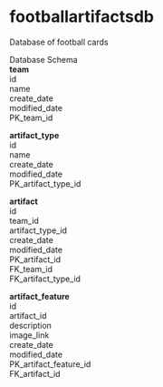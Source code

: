# footballartifactsdb
Database of football cards

Database Schema <br>
<b>team</b><br>
id<br>
name<br>
create_date<br>
modified_date<br>
PK_team_id<br>

<b>artifact_type</b><br>
id<br>
name<br>
create_date<br>
modified_date<br>
PK_artifact_type_id<br>

<b>artifact</b><br>
id<br>
team_id<br>
artifact_type_id<br>
create_date<br>
modified_date<br>
PK_artifact_id<br>
FK_team_id<br>
FK_artifact_type_id<br>

<b>artifact_feature</b><br>
id<br>
artifact_id<br>
description<br>
image_link<br>
create_date<br>
modified_date<br>
PK_artifact_feature_id<br>
FK_artifact_id<br>

